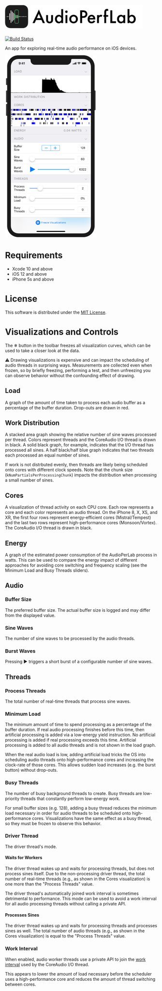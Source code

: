# <img src="Logo.svg" alt="Logo" height="76">

[![Build Status](https://travis-ci.org/Ableton/AudioPerfLab.svg?branch=master)](https://travis-ci.org/Ableton/AudioPerfLab)

An app for exploring real-time audio performance on iOS devices.

<img src="Screenshot.png" alt="Screenshot" height="600">

# Requirements

* Xcode 10 and above
* iOS 12 and above
* iPhone 5s and above

# License

This software is distributed under the [MIT License](./LICENSE).

# Visualizations and Controls

The ❄&#xFE0E; button in the toolbar freezes all visualization curves, which can be used to take a closer look at the data.

⚠️ Drawing visualizations is expensive and can impact the scheduling of audio threads in surprising ways. Measurements are collected even when frozen, so by briefly freezing, performing a test, and then unfreezing you can observe behavior without the confounding effect of drawing.

## Load

A graph of the amount of time taken to process each audio buffer as a percentage of the buffer duration. Drop-outs are drawn in red.

## Work Distribution

A stacked area graph showing the relative number of sine waves processed per thread. Colors represent threads and the CoreAudio I/O thread is drawn in black. A solid black graph, for example, indicates that the I/O thread has processed all sines. A half black/half blue graph indicates that two threads each processed an equal number of sines.

If work is not distrbuted evenly, then threads are likely being scheduled onto cores with different clock speeds. Note that the chunk size (`kNumPartialsPerProcessingChunk`) impacts the distribution when processing a small number of sines.

## Cores

A visualization of thread activity on each CPU core. Each row represents a core and each color represents an audio thread. On the iPhone 8, X, XS, and XR, the first four rows represent energy-efficient cores (Mistral/Tempest) and the last two rows represent high-performance cores (Monsoon/Vortex). The CoreAudio I/O thread is drawn in black.

## Energy

A graph of the estimated power consumption of the AudioPerLab process in watts. This can be used to compare the energy impact of different approaches for avoiding core switching and frequency scaling (see the Minimum Load and Busy Threads sliders).

## Audio

### Buffer Size

The preferred buffer size. The actual buffer size is logged and may differ from the displayed value.

### Sine Waves

The number of sine waves to be processed by the audio threads.

### Burst Waves

Pressing ▶ triggers a short burst of a configurable number of sine waves.

## Threads

### Process Threads

The total number of real-time threads that process sine waves.

### Minimum Load

The minimum amount of time to spend processing as a percentage of the buffer duration. If real audio processing finishes before this time, then artificial processing is added via a low-energy yield instruction. No artificial processing is added if real processing exceeds this time. Artificial processing is added to all audio threads and is not shown in the load graph.

When the real audio load is low, adding artificial load tricks the OS into scheduling audio threads onto high-performance cores and increasing the clock-rate of those cores. This allows sudden load increases (e.g. the burst button) without drop-outs.

### Busy Threads

The number of busy background threads to create. Busy threads are low-priority threads that constantly perform low-energy work.

For small buffer sizes (e.g. 128), adding a busy thread reduces the minimum load necessary in order for audio threads to be scheduled onto high-performance cores. Visualizations have the same effect as a busy thread, so they must be frozen to observe this behavior.

### Driver Thread

The driver thread's mode.

#### Waits for Workers

The driver thread wakes up and waits for processing threads, but does not process sines itself. Due to the non-processing driver thread, the total number of real-time threads (e.g., as shown in the Cores visualization) is one more than the "Process Threads" value.

The driver thread's automatically joined work interval is sometimes detrimental to performance. This mode can be used to avoid a work interval for all audio processing threads without calling a private API.

#### Processes Sines

The driver thread wakes up and waits for processing threads and processes sines as well. The total number of audio threads (e.g., as shown in the Cores visualization) is equal to the "Process Threads" value.

### Work Interval

When enabled, audio worker threads use a private API to join the [work interval](https://github.com/apple/darwin-xnu/blob/master/bsd/sys/work_interval.h) used by the CoreAudio I/O thread.

This appears to lower the amount of load necessary before the scheduler uses a high-performance core and reduces the amount of thread switching between cores.
